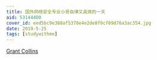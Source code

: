```yaml
---
title: 国外网络安全专业小哥自律又高效的一天
aid: 53144400
cover_id: eed5bc9e388af5378e4e2de8f9cf89d76a3ac354.jpg
date: 2019-5-25
tags: [studywithme]
---
```

[Grant Collins](https://www.youtube.com/watch?v=VxRX2u0Bk2g)